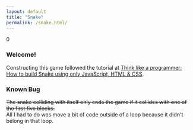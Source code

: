 ```yaml
---
layout: default
title: "Snake"
permalink: /snake.html/
---
```

<!-- HTML -->
<div id="score">0</div>
<canvas id="gameCanvas" width="300" height="300"></canvas>

<h3>Welcome!</h3>
<p>
    Constructing this game followed the tutorial at <a href="https://www.freecodecamp.org/news/think-like-a-programmer-how-to-build-snake-using-only-javascript-html-and-css-7b1479c3339e">Think like a programmer: How to build Snake using only JavaScript, HTML & CSS</a>.
</p>
<h3>Known Bug</h3>
<p>
    <del>The snake colliding with itself only ends the game if it collides with one of the first five blocks.</del>
    <br>
    All I had to do was move a bit of code outside of a loop because it didn't belong in that loop.
</p>

<!-- JavaScript -->
<!-- In the future, I should put this in its own JavaScript file. -->
<script>
    var c = document.getElementById("gameCanvas");
    var ctx = c.getContext("2d");
    let snake = [
        {x: 150, y: 150},
        {x: 140, y: 150},
        {x: 130, y: 150},
        {x: 120, y: 150},
        {x: 110, y: 150}
    ];
    let score = 0;
    let changingDirection = false;
    clearCanvas();
    var dx = 10;
    var dy = 0;
    drawSnake();
    createFood();
    snake.forEach(function isFoodOnSnake(part) {
        const foodIsOnSnake = part.x == foodX && part.y == foodY;
        if (foodIsOnSnake) {
            createFood();
        }
    })
    main();
    document.addEventListener("keydown", changeDirection);

    // Main function
    function main() {
        if (didGameEnd()) {
            return;
        }
        setTimeout(function onTick() {
            changingDirection = false;
            clearCanvas();
            drawFood();
            advanceSnake();
            drawSnake();
            main();
        }, 100)
    }

    // Function for drawing the canvas, I guess?
    function clearCanvas() {
        ctx.fillStyle = "white";
        ctx.strokeStyle = "black";
        ctx.fillRect(0, 0, gameCanvas.width, gameCanvas.height);
        ctx.strokeRect(0, 0, gameCanvas.width, gameCanvas.height);
    }

    // Did the snake collide with itself or one of the walls?
    function didGameEnd() {
        for (let i = 4; i < snake.length; i++) {
            // First, check if the snake collides with itself
            const didCollide = ((snake[i].x === snake[0].x) && (snake[i].y === snake[0].y));
            if (didCollide) {
                return true;
            }
        }
        
        // Now, start checking if the snake collides with a wall
        const hitLeftWall = snake[0].x < 0;
        const hitRightWall = snake[0].x > gameCanvas.width - 10;
        const hitTopWall = snake[0].y < 0;
        const hitBottomWall = snake[0].y > gameCanvas.height - 10;
        return hitLeftWall || hitRightWall || hitTopWall || hitBottomWall;

    }

    // Write the function for drawing the whole snake
    function drawSnake() {
        snake.forEach(drawSnakePart);
    }

    // Write function for drawing each part of the snake
    function drawSnakePart(snakePart) {
        ctx.fillStyle = 'lightgreen';
        ctx.strokeStyle = 'darkgreen';
        ctx.fillRect(snakePart.x, snakePart.y, 10, 10);
        ctx.strokeRect(snakePart.x, snakePart.y, 10, 10);
    }

    // Changing the snake's direction
    function changeDirection(event) {
        // I guess these are the key codes for the arrow keys...
        const LEFT_KEY = 37;
        const RIGHT_KEY = 39;
        const UP_KEY = 38;
        const DOWN_KEY = 40;
        const keyPressed = event.keyCode;

        // return early if changingDirection is already true
        // otherwise, change it to true
        if (changingDirection) {
            return;
        }
        changingDirection = true;

        // These are to help check if the snake is moving a certain direction
        const goingUp = dy === -10;
        const goingDown = dy === 10;
        const goingRight = dx === 10;
        const goingLeft = dx === -10;

        // This is where the action starts to happen when an arrow key is pressed
        // We also make sure to prevent the snake from reversing
        if (keyPressed === LEFT_KEY && !goingRight) {
            dx = -10;
            dy = 0;
        }
        if (keyPressed === UP_KEY && !goingDown) {
            dx = 0;
            dy = -10;
        }
        if (keyPressed === RIGHT_KEY && !goingLeft) {
            dx = 10;
            dy = 0;
        }
        if (keyPressed === DOWN_KEY && !goingUp) {
            dx = 0;
            dy = 10;
        }
    }

    // Function for moving the snake and checking if it's eating food
    function advanceSnake() {
        const head = {x: snake[0].x + dx, y: snake[0].y + dy};
        snake.unshift(head);
        const didEatFood = snake[0].x === foodX && snake[0].y === foodY;
        if (didEatFood) {
            score += 10;
            document.getElementById('score').innerHTML = score;
            createFood();
        }
        else {
            snake.pop();
        }
    }

    // Create the food, which asks for two random coordinates
    function createFood() {
        foodX = randomTen(0, gameCanvas.width - 10);
        foodY = randomTen(0, gameCanvas.height - 10);
    }

    // Generate each random coordinate for the food
    function randomTen(min, max) {
        return Math.round((Math.random() * (max-min) + min) / 10) * 10;
    }

    // Make sure to draw the food
    function drawFood() {
        ctx.fillStyle = 'red';
        ctx.strokeStyle = 'darkred';
        ctx.fillRect(foodX, foodY, 10, 10);
        ctx.strokeRect(foodX, foodY, 10, 10);
    }
</script>